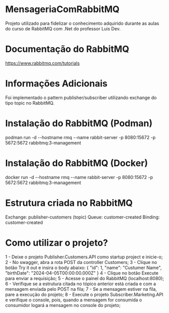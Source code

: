# MensageriaComRabbitMQ
Projeto utilizado para fidelizar o conhecimento adquirido durante as aulas do curso de RabbitMQ com .Net do professor Luis Dev.

# Documentação do RabbitMQ
https://www.rabbitmq.com/tutorials

# Informações Adicionais
Foi implementado o pattern publisher/subscriber utilizando exchange do tipo topic no RabbitMQ.

# Instalação do RabbitMQ (Podman)
podman run -d --hostname rmq --name rabbit-server -p 8080:15672 -p 5672:5672 rabbitmq:3-management

# Instalação do RabbitMQ (Docker)
docker run -d --hostname rmq --name rabbit-server -p 8080:15672 -p 5672:5672 rabbitmq:3-management

# Estrutura criada no RabbitMQ
Exchange: publisher-customers (topic)
Queue: customer-created
Binding: customer-created

# Como utilizar o projeto?
1 - Deixe o projeto Publisher.Customers.API como startup project e inicie-o;
2 - No swagger, abra a rota POST da controller Customers;
3 - Clique no botão Try it out e insira o body abaixo:
    {
      "id": 1,
      "name": "Custumer Name",
      "birthDate": "2024-04-05T00:00:00.000Z"
    }
4 - Clique no botão Execute para enviar a requisição;
5 - Acesse o painel do RabbitMQ (localhost:8080);
6 - Verifique se a estrutura citada no tópico anterior está criada e com a mensagem enviada pelo POST na fila;
7 - Se a mensagem estiver na fila, pare a execução do projeto;
8 - Execute o projeto Subscriber.Marketing.API e verifique o console, pois, quando a mensagem for consumida o consumidor logará a mensagem no console do projeto;

